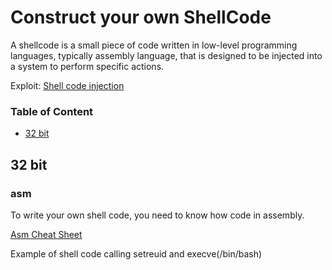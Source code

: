 # Construct your own ShellCode

A shellcode is a small piece of code written in low-level programming languages, typically assembly language, that is designed to be injected into a system to perform specific actions.

Exploit: [Shell code injection](/pwn/shell-code-injection.md)

### Table of Content

- [32 bit](#32-bit)

## 32 bit

### asm

To write your own shell code, you need to know how code in assembly. 

[Asm Cheat Sheet]()

Example of shell code calling setreuid and execve(/bin/bash)

```asm

```
